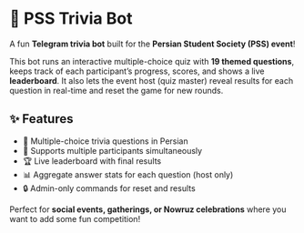 # 🎉 PSS Trivia Bot

A fun **Telegram trivia bot** built for the **Persian Student Society (PSS) event**!  

This bot runs an interactive multiple-choice quiz with **19 themed questions**, keeps track of each participant’s progress, scores, and shows a live **leaderboard**. It also lets the event host (quiz master) reveal results for each question in real-time and reset the game for new rounds.  

## ✨ Features
- 📝 Multiple-choice trivia questions in Persian  
- 👥 Supports multiple participants simultaneously  
- 🏆 Live leaderboard with final results  
- 📊 Aggregate answer stats for each question (host only)  
- 🔒 Admin-only commands for reset and results  

Perfect for **social events, gatherings, or Nowruz celebrations** where you want to add some fun competition!  

